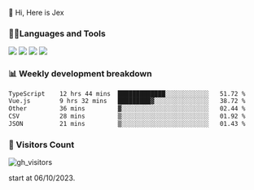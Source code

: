  👋 Hi, Here is Jex

 

### 🧑‍💻Languages and Tools

<code><a href="https://react.dev"><img src="https://api.iconify.design/logos:react.svg" /></a></code>
<code><a href="https://github.com/vuejs/core"><img src="https://api.iconify.design/logos:vue.svg" /></a></code> 
<code><a href="https://github.com/microsoft/TypeScript"><img src="https://api.iconify.design/logos:typescript-icon.svg" /></a></code>
<code><a href="https://threejs.org/"><img src="https://api.iconify.design/logos:threejs.svg" /></a></code>

### 📊 Weekly development breakdown

<!--START_SECTION:waka-->

```txt
TypeScript    12 hrs 44 mins  █████████████░░░░░░░░░░░░   51.72 %
Vue.js        9 hrs 32 mins   █████████▓░░░░░░░░░░░░░░░   38.72 %
Other         36 mins         ▓░░░░░░░░░░░░░░░░░░░░░░░░   02.44 %
CSV           28 mins         ▒░░░░░░░░░░░░░░░░░░░░░░░░   01.92 %
JSON          21 mins         ▒░░░░░░░░░░░░░░░░░░░░░░░░   01.43 %
```

<!--END_SECTION:waka-->


### 👀 Visitors Count

![gh_visitors](https://profile-counter.glitch.me/jexlau/count.svg)

start at 06/10/2023.
